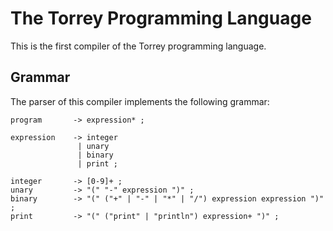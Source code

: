 # The Torrey Programming Language

This is the first compiler of the Torrey programming language.

## Grammar

The parser of this compiler implements the following grammar:

```
program       -> expression* ;

expression    -> integer
               | unary
               | binary
               | print ;

integer       -> [0-9]+ ;
unary         -> "(" "-" expression ")" ;
binary        -> "(" ("+" | "-" | "*" | "/") expression expression ")" ;
print         -> "(" ("print" | "println") expression+ ")" ;
```
